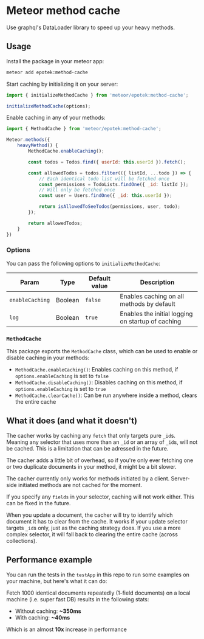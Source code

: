 # Meteor method cache

Use graphql's DataLoader library to speed up your heavy methods.


## Usage

Install the package in your meteor app:

```sh
meteor add epotek:method-cache
```

Start caching by initializing it on your server:

```js
import { initializeMethodCache } from 'meteor/epotek:method-cache';

initializeMethodCache(options);
```

Enable caching in any of your methods:

```js
import { MethodCache } from 'meteor/epotek:method-cache';

Meteor.methods({
    heavyMethod() {
        MethodCache.enableCaching();

        const todos = Todos.find({ userId: this.userId }).fetch();

        const allowedTodos = todos.filter(({ listId, ...todo }) => {
            // Each identical todo list will be fetched once
            const permissions = TodoLists.findOne({ _id: listId });
            // Will only be fetched once
            const user = Users.findOne({ _id: this.userId });

            return isAllowedToSeeTodos(permissions, user, todo);
        });

        return allowedTodos;
    }
})
```

### Options

You can pass the following options to `initializeMethodCache`:

| Param           | Type    | Default value | Description                                       |
| --------------- | ------- | ------------- | ------------------------------------------------- |
| `enableCaching` | Boolean | `false`       | Enables caching on all methods by default         |
| `log`           | Boolean | `true`        | Enables the initial logging on startup of caching |


### `MethodCache`

This package exports the `MethodCache` class, which can be used to enable or disable caching in your methods:

* `MethodCache.enableCaching()`: Enables caching on this method, if `options.enableCaching` is set to `false`
* `MethodCache.disableCaching()`: Disables caching on this method, if `options.enableCaching` is set to `true`
* `MethodCache.clearCache()`: Can be run anywhere inside a method, clears the entire cache


## What it does (and what it doesn't)

The cacher works by caching any `fetch` that only targets pure `_id`s. Meaning any selector that uses more than an `_id` or an array of `_id`s, will not be cached.
This is a limitation that can be adressed in the future.

The cacher adds a little bit of overhead, so if you're only ever fetching one or two duplicate documents in your method, it might be a bit slower.

The cacher currently only works for methods initiated by a client. Server-side initiated methods are not cached for the moment.

If you specify any `fields` in your selector, caching will not work either. This can be fixed in the future.

When you update a document, the cacher will try to identify which document it has to clear from the cache. It works if your update selector targets `_id`s only, just as the caching strategy does. If you use a more complex selector, it will fall back to clearing the entire cache (across collections).

## Performance example

You can run the tests in the `testApp` in this repo to run some examples on your machine, but here's what it can do:

Fetch 1000 identical documents repeatedly (1-field documents) on a local machine (i.e. super fast DB) results in the following stats:

* Without caching: **~350ms**
* With caching: **~40ms**

Which is an almost **10x** increase in performance
